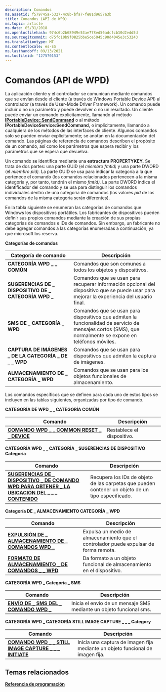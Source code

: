 ```yaml
---
description: Comandos
ms.assetid: f579745a-5327-4c8b-bfa7-fe81d9657a3b
title: Comandos (API de WPD)
ms.topic: article
ms.date: 05/31/2018
ms.openlocfilehash: 974c6b2b68949e53ae778ed56adcfcb10d2edd5d
ms.sourcegitcommit: d75fc10b9f0825bbe5ce5045c90d4045e3c53243
ms.translationtype: MT
ms.contentlocale: es-ES
ms.lasthandoff: 09/13/2021
ms.locfileid: "127570153"
---
```

# <a name="commands-wpd-api"></a>Comandos (API de WPD)

La aplicación cliente y el controlador se comunican mediante comandos que se envían desde el cliente (a través de Windows Portable Device API) al controlador (a través de User-Mode Driver Framework). Un comando puede incluir o no un parámetro y puede devolver o no un resultado. Un cliente puede enviar un comando explícitamente, llamando al método [**IPortableDevice::SendCommand**](/windows/desktop/api/PortableDeviceApi/nf-portabledeviceapi-iportabledevice-sendcommand) o al método **IPortableDeviceService:SendCommand,** o implícitamente, llamando a cualquiera de los métodos de las interfaces de cliente. Algunos comandos solo se pueden enviar explícitamente; se anotan en la documentación del comando. Las páginas de referencia de comandos describen el propósito de un comando, así como los parámetros que espera recibir y los parámetros que se espera que devuelva.

Un comando se identifica mediante una **estructura PROPERTYKEY.** Se trata de dos partes: una parte GUID (el *miembro fmtid)* y una parte DWORD (el *miembro pid).* La parte GUID se usa para indicar la categoría a la que pertenece el comando (los comandos relacionados pertenecen a la misma categoría y, por tanto, tendrán el mismo *fmtid).* La parte DWORD indica el identificador del comando y se usa para distinguir los comandos individuales dentro de una categoría de comandos (los valores *pid* de los comandos de la misma categoría serán diferentes).

En la tabla siguiente se enumeran las categorías de comandos que Windows los dispositivos portátiles. Los fabricantes de dispositivos pueden definir sus propios comandos mediante la creación de sus propias categorías de comandos e iDs de comandos. Sin embargo, un fabricante no debe agregar comandos a las categorías enumeradas a continuación, ya que microsoft los reserva.

**Categorías de comandos**



| Categoría de comando                         | Descripción                                                                                                                             |
|------------------------------------------|-----------------------------------------------------------------------------------------------------------------------------------------|
| **CATEGORÍA WPD \_ \_ COMÚN**                | Comandos que son comunes a todos los objetos y dispositivos.                                                                                    |
| **SUGERENCIAS DE \_ DISPOSITIVO DE \_ CATEGORÍA WPD \_**         | Comandos que se usan para recuperar información opcional del dispositivo que se puede usar para mejorar la experiencia del usuario final.                         |
| **SMS DE \_ CATEGORÍA \_ WPD**                   | Comandos que se usan para dispositivos que admiten la funcionalidad de servicio de mensajes cortos (SMS), que normalmente se expone en teléfonos móviles. |
| **CAPTURA DE IMÁGENES \_ DE LA CATEGORÍA \_ DE \_ \_ WPD** | Comandos que se usan para dispositivos que admiten la captura de imágenes.                                                                    |
| **ALMACENAMIENTO DE \_ CATEGORÍA \_ WPD**               | Comandos que se usan para los objetos funcionales de almacenamiento.                                                                                  |



 

Los comandos específicos que se definen para cada uno de estos tipos se incluyen en las tablas siguientes, organizadas por tipo de comando.

**CATEGORÍA DE WPD \_ \_ CATEGORÍA COMÚN**



| Comando                                                                                | Descripción        |
|----------------------------------------------------------------------------------------|--------------------|
| [**COMANDO WPD \_ \_ COMMON RESET \_ \_ DEVICE**](wpd-command-common-reset-device-command.md) | Restablece el dispositivo. |



 

**CATEGORÍA WPD \_ \_ CATEGORÍA \_ SUGERENCIAS DE DISPOSITIVO Categoría**



| Comando                                                                                                              | Descripción                                                                      |
|----------------------------------------------------------------------------------------------------------------------|----------------------------------------------------------------------------------|
| [**SUGERENCIAS DE \_ DISPOSITIVO \_ DE COMANDO WPD PARA OBTENER \_ LA UBICACIÓN DEL \_ \_ \_ CONTENIDO**](wpd-command-device-hints-get-content-location-command.md) | Recupera los IDs de objeto de las carpetas que pueden contener un objeto de un tipo especificado. |



 

**Categoría DE \_ ALMACENAMIENTO CATEGORÍA \_ WPD**



| Comando                                                                     | Descripción                                                         |
|-----------------------------------------------------------------------------|---------------------------------------------------------------------|
| [**EXPULSIÓN DE \_ ALMACENAMIENTO DE \_ COMANDOS WPD \_**](wpd-command-storage-eject-command.md)   | Expulsa un medio de almacenamiento que el controlador puede expulsar de forma remota. |
| [**FORMATO DE ALMACENAMIENTO \_ DE COMANDOS \_ \_ WPD**](wpd-command-storage-format-command.md) | Da formato a un objeto funcional de almacenamiento en el dispositivo.                  |



 

**CATEGORÍA WPD \_ Categoría \_ SMS**



| Comando                                                         | Descripción                                                          |
|-----------------------------------------------------------------|----------------------------------------------------------------------|
| [**ENVÍO DE \_ SMS DEL \_ COMANDO WPD \_**](wpd-command-sms-send-command.md) | Inicia el envío de un mensaje SMS mediante un objeto funcional sms. |



 

**CATEGORÍA WPD \_ CATEGORÍA STILL IMAGE CAPTURE \_ \_ \_ Category**



| Comando                                                                                                   | Descripción                                                         |
|-----------------------------------------------------------------------------------------------------------|---------------------------------------------------------------------|
| [**COMANDO WPD \_ \_ STILL IMAGE CAPTURE \_ \_ \_ INITIATE**](wpd-command-still-image-capture-initiate-command.md) | Inicia una captura de imagen fija mediante un objeto funcional de imagen fija. |



 

## <a name="related-topics"></a>Temas relacionados

<dl> <dt>

[**Referencia de programación**](programming-reference.md)
</dt> </dl>

 

 



